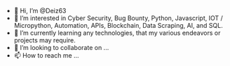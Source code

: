 - 👋 Hi, I’m @Deiz63
- 👀 I’m interested in Cyber Security, Bug Bounty, Python, Javascript, IOT / Micropython, Automation, APIs, Blockchain, Data Scraping, AI, and SQL. 
- 🌱 I’m currently learning any technologies, that my various endeavors or projects may require.
- 💞️ I’m looking to collaborate on ...
- 📫 How to reach me ...

<!---
Deiz63/Deiz63 is a ✨ special ✨ repository because its `README.md` (this file) appears on your GitHub profile.
You can click the Preview link to take a look at your changes.
--->
